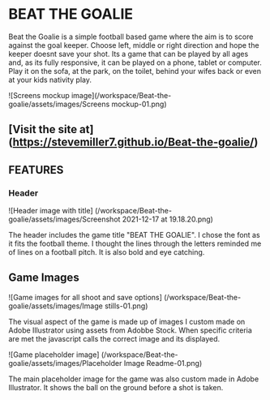 # BEAT THE GOALIE

Beat the Goalie is a simple football based game where the aim is to score against the goal keeper.
Choose left, middle or right direction and hope the keeper doesnt save your shot. Its a game that can be played by all ages and, as its fully responsive, it can be played on a phone, tablet or computer. 
Play it on the sofa, at the park, on the toilet, behind your wifes back or even at your kids nativity play. 

![Screens mockup image](/workspace/Beat-the-goalie/assets/images/Screens mockup-01.png)
## [Visit the site at] (https://stevemiller7.github.io/Beat-the-goalie/)

## FEATURES

### Header

![Header image with title] (/workspace/Beat-the-goalie/assets/images/Screenshot 2021-12-17 at 19.18.20.png)

The header includes the game title "BEAT THE GOALIE". I chose the font as it fits the football theme. I thought the lines through the letters reminded me of lines on a football pitch. It is also bold and eye catching.

## Game Images

![Game images for all shoot and save options] (/workspace/Beat-the-goalie/assets/images/Image stills-01.png)

The visual aspect of the game is made up of images I custom made on Adobe Illustrator using assets from Adobbe Stock.
When specific criteria are met the javascript calls the correct image and its displayed. 

![Game placeholder image] (/workspace/Beat-the-goalie/assets/images/Placeholder Image Readme-01.png)

The main placeholder image for the game was also custom made in Adobe Illustrator. It shows the ball on the ground before a shot is taken. 

